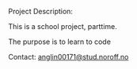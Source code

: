 Project Description:

This is a school project, parttime. 

The purpose is to learn to code


Contact: anglin00171@stud.noroff.no
